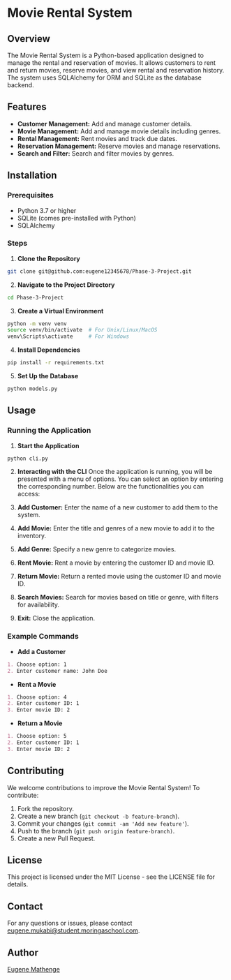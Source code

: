 # Movie Rental System
## Overview
The Movie Rental System is a Python-based application designed to manage the rental and reservation of movies. It allows customers to rent and return movies, reserve movies, and view rental and reservation history. The system uses SQLAlchemy for ORM and SQLite as the database backend.

## Features
- **Customer Management:** Add and manage customer details.
- **Movie Management:** Add and manage movie details including genres.
- **Rental Management:** Rent movies and track due dates.
- **Reservation Management:** Reserve movies and manage reservations.
- **Search and Filter:** Search and filter movies by genres.

## Installation

### Prerequisites
- Python 3.7 or higher
- SQLite (comes pre-installed with Python)
- SQLAlchemy

### Steps
1. **Clone the Repository**

```bash
git clone git@github.com:eugene12345678/Phase-3-Project.git
```
2. **Navigate to the Project Directory**
```bash
cd Phase-3-Project
```
3. **Create a Virtual Environment**

```bash
python -m venv venv
source venv/bin/activate  # For Unix/Linux/MacOS
venv\Scripts\activate     # For Windows
```
4. **Install Dependencies**

```bash
pip install -r requirements.txt
```
5. **Set Up the Database**

```bash
python models.py
```
## Usage
### Running the Application
1. **Start the Application**

```bash
python cli.py
```

2. **Interacting with the CLI**
Once the application is running, you will be presented with a menu of options. You can select an option by entering the corresponding number. Below are the functionalities you can access:

1. **Add Customer:** Enter the name of a new customer to add them to the system.
2. **Add Movie:** Enter the title and genres of a new movie to add it to the inventory.
3. **Add Genre:** Specify a new genre to categorize movies.
4. **Rent Movie:** Rent a movie by entering the customer ID and movie ID.
5. **Return Movie:** Return a rented movie using the customer ID and movie ID.
6. **Search Movies:** Search for movies based on title or genre, with filters for availability.
7. **Exit:** Close the application.

### Example Commands
- **Add a Customer**

```markdown
1. Choose option: 1
2. Enter customer name: John Doe
```
- **Rent a Movie**

```markdown
1. Choose option: 4
2. Enter customer ID: 1
3. Enter movie ID: 2
````
- **Return a Movie**

```markdown
1. Choose option: 5
2. Enter customer ID: 1
3. Enter movie ID: 2
```
## Contributing
We welcome contributions to improve the Movie Rental System! To contribute:

1. Fork the repository.
2. Create a new branch (`git checkout -b feature-branch`).
3. Commit your changes (`git commit -am 'Add new feature'`).
4. Push to the branch (`git push origin feature-branch)`.
5. Create a new Pull Request.
## License
This project is licensed under the MIT License - see the LICENSE file for details.

## Contact
For any questions or issues, please contact eugene.mukabi@student.moringaschool.com.

## Author
[Eugene Mathenge](https://github.com/eugene12345678)


